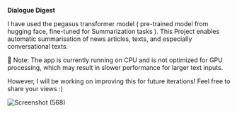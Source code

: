 **Dialogue Digest**

I have used the pegasus transformer model ( pre-trained model from hugging face, fine-tuned for Summarization tasks ). 
This Project enables automatic summarisation of news articles, texts, and especially conversational texts.

🔹 Note: The app is currently running on CPU and is not optimized for GPU processing, which may result in slower performance for larger text inputs.

However, I will be working on improving this for future iterations! Feel free to share your views :)

![Screenshot (568)](https://github.com/user-attachments/assets/9e157b57-f395-4ecc-9486-841f69552611)




